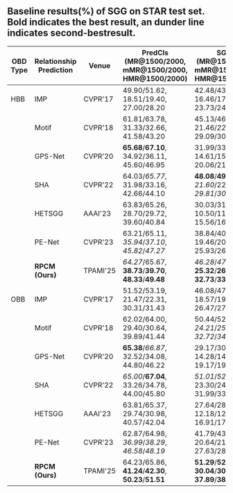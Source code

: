 ## Baseline results(%) of SGG on STAR test set. Bold indicates the best result, an dunder line indicates second-bestresult.


| OBD Type | Relationship Prediction | Venue | PredCls (MR@1500/2000, mMR@1500/2000, HMR@1500/2000) | SGCls (MR@1500/2000, mMR@1500/2000, HMR@1500/2000) | SGDet (MR@1500/2000, mMR@1500/2000, HMR@1500/2000) |
|----------|-------------------------|-------|------------------------------------------------------|------------------------------------------------------|------------------------------------------------------|
| HBB      | IMP     | CVPR'17 | 49.90/51.62, 18.51/19.40, 27.00/28.20 | 42.48/43.63, 16.46/17.02, 23.73/24.49 | 23.01/23.72, 8.25/8.60, 12.15/12.62 |
|          | Motif               | CVPR'18 | 61.81/63.78, 31.33/32.66, 41.58/43.20 | 45.13/46.19, 21.46/_22.57_, 29.09/30.32 | 28.36/29.32, 11.49/11.95, 16.35/16.98 |
|          | GPS-Net           | CVPR'20 | **65.68**/**67.10**, 34.92/36.11, 45.60/46.95 | 31.99/33.16, 14.61/15.40, 20.06/21.03 | **30.83**/**31.58**, 12.71/13.10, 18.00/18.52 |
|          | SHA                | CVPR'22 | 64.03/_65.77_, 31.98/33.16, 42.66/44.10 | **48.08**/**49.54**, _21.60_/22.46, _29.81_/_30.91_ | 30.21/31.04, _13.24_/_13.65_, _18.41_/_18.96_ |
|          | HETSGG             | AAAI'23 | 63.83/65.26, 28.70/29.72, 39.60/40.84 | 30.03/31.08, 10.50/11.05, 15.56/16.30 | 25.19/25.82, 8.17/8.50, 12.34/12.79 |
|          | PE-Net            | CVPR'23 | 63.21/65.11, _35.94_/_37.10_, _45.82_/_47.27_ | 38.84/40.05, 19.46/20.20, 25.93/26.86 | 28.11/29.22, 12.80/13.40, 17.59/18.37 |
|          | **RPCM (Ours)**         | TPAMI'25       | _64.27_/65.67, **38.73**/**39.70**, **48.33**/**49.48** | _46.28_/_47.55_, **25.32**/**26.12**, **32.73**/**33.72** | _30.33_/_31.36_, **14.09**/**14.78**, **19.24**/**20.09** |
| OBB      | IMP                | CVPR'17 | 51.52/53.19, 21.47/22.31, 30.31/31.43 | 46.08/47.50, 18.57/19.38, 26.47/27.53 | 18.13/19.03, 5.60/5.99, 8.56/9.11 |
|          | Motif            | CVPR'18 | 62.02/64.00, 29.40/30.64, 39.89/41.44 | 50.44/52.29, _24.21_/_25.36_, _32.72_/_34.16_ | 20.63/21.60, 7.78/8.22, 11.30/11.91 |
|          | GPS-Net           | CVPR'20 | **65.38**/_66.87_, 32.52/34.08, 44.80/46.22 | 29.17/30.36, 14.28/14.90, 19.17/19.99 | 24.18/25.04, 9.54/10.09, 13.68/14.38 |
|          | SHA              | CVPR'22 | _65.00_/**67.04**, 33.26/34.78, 44.00/45.80 | _51.01_/_52.63_, 23.30/24.15, 31.99/33.11 | **28.01**/**29.06**, _10.18_/_10.79_, _14.93_/_15.74_ |
|          | HETSGG            | AAAI'23 | 63.81/65.37, 29.74/30.98, 40.57/42.04 | 27.64/28.96, 12.18/12.78, 16.91/17.73 | 19.45/20.32, 5.44/5.73, 8.50/8.94 |
|          | PE-Net           | CVPR'23 | 62.87/64.98, _36.99_/_38.29_, _46.58_/_48.19_ | 41.79/43.45, 20.64/21.60, 27.63/28.86 | 21.26/22.50, 8.75/9.30, 12.40/13.16 |
|          | **RPCM (Ours)**         | TPAMI'25      | 64.23/65.86, **41.24**/**42.30**, **50.23**/**51.51** | **51.29**/**52.72**, **30.04**/**30.85**, **37.89**/**38.92** | _27.23_/_28.50_, **11.53**/**12.07**, **16.20**/**16.96** |



